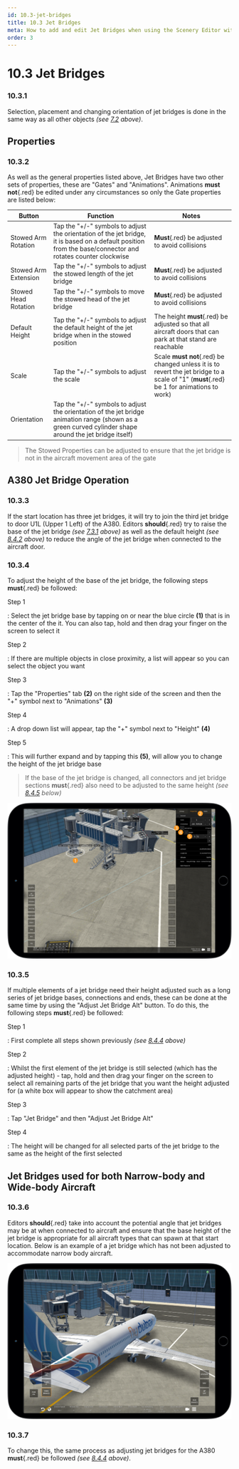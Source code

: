 ```yaml
---
id: 10.3-jet-bridges
title: 10.3 Jet Bridges
meta: How to add and edit Jet Bridges when using the Scenery Editor within Infinite Flight.
order: 3
---
```




# 10.3 Jet Bridges



### 10.3.1

Selection, placement and changing orientation of jet bridges is done in the same way as all other objects *(see [7.2](/guide/scenery-editor-manual/7.-objects/7.2-selection-and-placement) above)*.



## Properties

### 10.3.2

As well as the general properties listed above, Jet Bridges have two other sets of properties, these are "Gates" and "Animations". Animations **must not**{.red} be edited under any circumstances so only the Gate properties are listed below:

| Button               | Function                                                     | Notes                                                        |
| -------------------- | ------------------------------------------------------------ | ------------------------------------------------------------ |
| Stowed Arm Rotation  | Tap the "+/-" symbols to adjust the orientation of the jet bridge, it is based on a default position from the base/connector and rotates counter clockwise | **Must**{.red} be adjusted to avoid collisions               |
| Stowed Arm Extension | Tap the "+/-" symbols to adjust the stowed length of the jet bridge | **Must**{.red} be adjusted to avoid collisions               |
| Stowed Head Rotation | Tap the "+/-" symbols to move the stowed head of the jet bridge | **Must**{.red} be adjusted to avoid collisions               |
| Default Height       | Tap the "+/-" symbols to adjust the default height of the jet bridge when in the stowed position | The height **must**{.red} be adjusted so that all aircraft doors that can park at that stand are reachable |
| Scale                | Tap the "+/-" symbols to adjust the scale                    | Scale **must not**{.red} be changed unless it is to revert the jet bridge to a scale of "1" (**must**{.red} be 1 for animations to work) |
| Orientation          | Tap the "+/-" symbols to adjust the orientation of the jet bridge animation range (shown as a green curved cylinder shape around the jet bridge itself) |                                                              |

> The Stowed Properties can be adjusted to ensure that the jet bridge is not in the aircraft movement area of the gate



## A380 Jet Bridge Operation

### 10.3.3

If the start location has three jet bridges, it will try to join the third jet bridge to door U1L (Upper 1 Left) of the A380. Editors **should**{.red} try to raise the base of the jet bridge *(see [7.3.1](/guide/scenery-editor-manual/7.-objects/7.3-properties#7.3.1) above)* as well as the default height *(see [8.4.2](/guide/scenery-editor-manual/8.-airport-gate/8.4-jet-bridges#8.4.2) above)* to reduce the angle of the jet bridge when connected to the aircraft door. 



### 10.3.4

To adjust the height of the base of the jet bridge, the following steps **must**{.red} be followed: 



Step 1

: Select the jet bridge base by tapping on or near the blue circle **(1)** that is in the center of the it. You can also tap, hold and then drag your finger on the screen to select it



Step 2

: If there are multiple objects in close proximity, a list will appear so you can select the object you want



Step 3

: Tap the "Properties" tab **(2)** on the right side of the screen and then the "+" symbol next to "Animations" **(3)**



Step 4

: A drop down list will appear, tap the "+" symbol next to "Height" **(4)**



Step 5

: This will further expand and by tapping this **(5)**, will allow you to change the height of the jet bridge base



> If the base of the jet bridge is changed, all connectors and jet bridge sections **must**{.red} also need to be adjusted to the same height *(see [8.4.5](/guide/scenery-editor-manual/8.-airport-gate/8.4-jet-bridges#8.4.5) below)*



![Image 8.4.4.1 - Adjusting Jet Bridge Height](_images/manual/frames/7.5.6.1c.png)



### 10.3.5

If multiple elements of a jet bridge need their height adjusted such as a long series of jet bridge bases, connections and ends, these can be done at the same time by using the "Adjust Jet Bridge Alt" button. To do this, the following steps **must**{.red} be followed: 



Step 1

: First complete all steps shown previously *(see [8.4.4](/guide/scenery-editor-manual/8.-airport-gate/8.4-jet-bridges#8.4.4) above)*



Step 2

: Whilst the first element of the jet bridge is still selected (which has the adjusted height) - tap, hold and then drag your finger on the screen to select all remaining parts of the jet bridge that you want the height adjusted for (a white box will appear to show the catchment area)



Step 3

: Tap "Jet Bridge" and then "Adjust Jet Bridge Alt"



Step 4

: The height will be changed for all selected parts of the jet bridge to the same as the height of the first selected



## Jet Bridges used for both Narrow-body and Wide-body Aircraft



### 10.3.6

Editors **should**{.red} take into account the potential angle that jet bridges may be at when connected to aircraft and ensure that the base height of the jet bridge is appropriate for all aircraft types that can spawn at that start location. Below is an example of a jet bridge which has not been adjusted to accommodate narrow body aircraft.



![Image 8.4.6.1 - Jet Bridge Base Too High for Narrow-Body Aircraft](_images/manual/frames/7.5.7.1b.png)



### 10.3.7

To change this, the same process as adjusting jet bridges for the A380 **must**{.red} be followed *(see [8.4.4](/guide/scenery-editor-manual/8.-airport-gate/8.4-jet-bridges#8.4.4) above)*.
